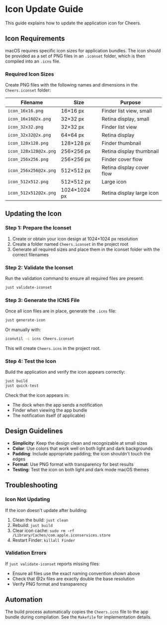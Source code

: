 # Icon Update Guide

This guide explains how to update the application icon for Cheers.

## Icon Requirements

macOS requires specific icon sizes for application bundles. The icon should be provided as a set of PNG files in an `.iconset` folder, which is then compiled into an `.icns` file.

### Required Icon Sizes

Create PNG files with the following names and dimensions in the `Cheers.iconset` folder:

| Filename | Size | Purpose |
|----------|------|---------|
| `icon_16x16.png` | 16×16 px | Finder list view, small |
| `icon_16x16@2x.png` | 32×32 px | Retina display, small |
| `icon_32x32.png` | 32×32 px | Finder list view |
| `icon_32x32@2x.png` | 64×64 px | Retina display |
| `icon_128x128.png` | 128×128 px | Finder thumbnail |
| `icon_128x128@2x.png` | 256×256 px | Retina display thumbnail |
| `icon_256x256.png` | 256×256 px | Finder cover flow |
| `icon_256x256@2x.png` | 512×512 px | Retina display cover flow |
| `icon_512x512.png` | 512×512 px | Large icon |
| `icon_512x512@2x.png` | 1024×1024 px | Retina display large icon |

## Updating the Icon

### Step 1: Prepare the Iconset

1. Create or obtain your icon design at 1024×1024 px resolution
2. Create a folder named `Cheers.iconset` in the project root
3. Generate all required sizes and place them in the iconset folder with the correct filenames

### Step 2: Validate the Iconset

Run the validation command to ensure all required files are present:

```bash
just validate-iconset
```

### Step 3: Generate the ICNS File

Once all icon files are in place, generate the `.icns` file:

```bash
just generate-icon
```

Or manually with:

```bash
iconutil -c icns Cheers.iconset
```

This will create `Cheers.icns` in the project root.

### Step 4: Test the Icon

Build the application and verify the icon appears correctly:

```bash
just build
just quick-test
```

Check that the icon appears in:
- The dock when the app sends a notification
- Finder when viewing the app bundle
- The notification itself (if applicable)

## Design Guidelines

- **Simplicity**: Keep the design clean and recognizable at small sizes
- **Color**: Use colors that work well on both light and dark backgrounds
- **Padding**: Include appropriate padding; the icon shouldn't touch the edges
- **Format**: Use PNG format with transparency for best results
- **Testing**: Test the icon on both light and dark mode macOS themes

## Troubleshooting

### Icon Not Updating

If the icon doesn't update after building:
1. Clean the build: `just clean`
2. Rebuild: `just build`
3. Clear icon cache: `sudo rm -rf /Library/Caches/com.apple.iconservices.store`
4. Restart Finder: `killall Finder`

### Validation Errors

If `just validate-iconset` reports missing files:
- Ensure all files use the exact naming convention shown above
- Check that @2x files are exactly double the base resolution
- Verify PNG format and transparency

## Automation

The build process automatically copies the `Cheers.icns` file to the app bundle during compilation. See the `Makefile` for implementation details.